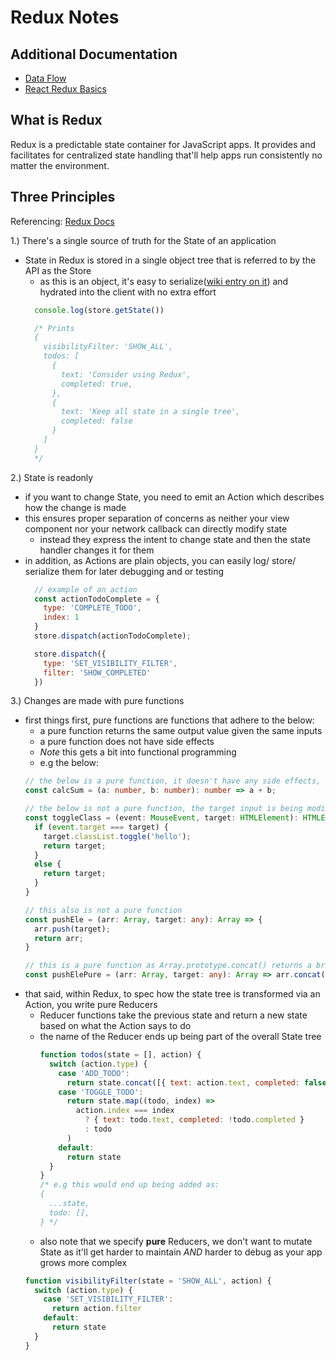 # Redux Notes

## Additional Documentation

- [Data Flow](./data-flow.md)
- [React Redux Basics](./react-redux-basics.md)

## What is Redux

Redux is a predictable state container for JavaScript apps. It provides and facilitates for centralized state handling that'll help apps run consistently no matter the environment.

## Three Principles

Referencing: [Redux Docs](https://redux.js.org/introduction/three-principles)

1.) There's a single source of truth for the State of an application
- State in Redux is stored in a single object tree that is referred to by the API as the Store
  - as this is an object, it's easy to serialize([wiki entry on it](https://en.wikipedia.org/wiki/Serialization)) and hydrated into the client with no extra effort
  ```js
    console.log(store.getState())

    /* Prints
    {
      visibilityFilter: 'SHOW_ALL',
      todos: [
        {
          text: 'Consider using Redux',
          completed: true,
        },
        {
          text: 'Keep all state in a single tree',
          completed: false
        }
      ]
    }
    */
    ```


2.) State is readonly
- if you want to change State, you need to emit an Action which describes how the change is made
- this ensures proper separation of concerns as neither your view component nor your network callback can directly modify state
  - instead they express the intent to change state and then the state handler changes it for them
- in addition, as Actions are plain objects, you can easily log/ store/ serialize them for later debugging and or testing
  ```js
    // example of an action
    const actionTodoComplete = {
      type: 'COMPLETE_TODO',
      index: 1
    }
    store.dispatch(actionTodoComplete);

    store.dispatch({
      type: 'SET_VISIBILITY_FILTER',
      filter: 'SHOW_COMPLETED'
    })
    ```


3.) Changes are made with pure functions
- first things first, pure functions are functions that adhere to the below:
  - a pure function returns the same output value given the same inputs
  - a pure function does not have side effects
  - *Note* this gets a bit into functional programming
  - e.g the below:
  ```ts
  // the below is a pure function, it doesn't have any side effects, and it returns the same result everytime
  const calcSum = (a: number, b: number): number => a + b;

  // the below is not a pure function, the target input is being modified and even if the return is the same, target's classList property changes
  const toggleClass = (event: MouseEvent, target: HTMLElement): HTMLElement => {
    if (event.target === target) {
      target.classList.toggle('hello');
      return target;
    }
    else {
      return target;
    }
  }

  // this also is not a pure function
  const pushEle = (arr: Array, target: any): Array => {
    arr.push(target);
    return arr;
  }

  // this is a pure function as Array.prototype.concat() returns a brand new array
  const pushElePure = (arr: Array, target: any): Array => arr.concat(target);
  ```
- that said, within Redux, to spec how the state tree is transformed via an Action, you write pure Reducers
  - Reducer functions take the previous state and return a new state based on what the Action says to do
  - the name of the Reducer ends up being part of the overall State tree
    ```js
    function todos(state = [], action) {
      switch (action.type) {
        case 'ADD_TODO':
          return state.concat([{ text: action.text, completed: false }])
        case 'TOGGLE_TODO':
          return state.map((todo, index) =>
            action.index === index
              ? { text: todo.text, completed: !todo.completed }
              : todo
          )
        default:
          return state
      }
    }
    /* e.g this would end up being added as:
    {
      ...state,
      todo: [],
    } */
      ```
  - also note that we specify **pure** Reducers, we don't want to mutate State as it'll get harder to maintain *AND* harder to debug as your app grows more complex
  ```js
  function visibilityFilter(state = 'SHOW_ALL', action) {
    switch (action.type) {
      case 'SET_VISIBILITY_FILTER':
        return action.filter
      default:
        return state
    }
  }
    ```